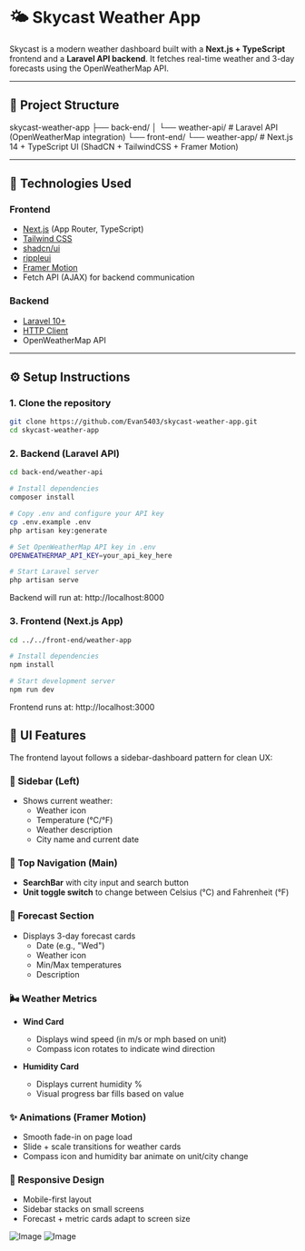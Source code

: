 # 🌤️ Skycast Weather App

Skycast is a modern weather dashboard built with a **Next.js + TypeScript** frontend and a **Laravel API backend**. It fetches real-time weather and 3-day forecasts using the OpenWeatherMap API.

---

## 📁 Project Structure
skycast-weather-app
  ├── back-end/
    │ └── weather-api/ # Laravel API (OpenWeatherMap integration) 
  └── front-end/
    └── weather-app/ # Next.js 14 + TypeScript UI (ShadCN + TailwindCSS + Framer Motion)

---

## 🚀 Technologies Used

### Frontend
- [Next.js](https://nextjs.org/) (App Router, TypeScript)
- [Tailwind CSS](https://tailwindcss.com/)
- [shadcn/ui](https://ui.shadcn.com/)
- [rippleui](https://ui.rippleui.com/)
- [Framer Motion](https://www.framer.com/motion/)
- Fetch API (AJAX) for backend communication

### Backend
- [Laravel 10+](https://laravel.com/)
- [HTTP Client](https://laravel.com/docs/10.x/http-client)
- OpenWeatherMap API

---

## ⚙️ Setup Instructions

### 1. Clone the repository

```bash
git clone https://github.com/Evan5403/skycast-weather-app.git
cd skycast-weather-app
```
### 2. Backend (Laravel API)
```bash
cd back-end/weather-api

# Install dependencies
composer install

# Copy .env and configure your API key
cp .env.example .env
php artisan key:generate

# Set OpenWeatherMap API key in .env
OPENWEATHERMAP_API_KEY=your_api_key_here

# Start Laravel server
php artisan serve

```
Backend will run at: http://localhost:8000

### 3. Frontend (Next.js App)
```bash
cd ../../front-end/weather-app

# Install dependencies
npm install

# Start development server
npm run dev

```
Frontend runs at: http://localhost:3000


## 📸 UI Features

The frontend layout follows a sidebar-dashboard pattern for clean UX:

### 🧭 Sidebar (Left)
- Shows current weather:
  - Weather icon
  - Temperature (°C/°F)
  - Weather description
  - City name and current date

### 🔎 Top Navigation (Main)
- **SearchBar** with city input and search button
- **Unit toggle switch** to change between Celsius (°C) and Fahrenheit (°F)

### 📅 Forecast Section
- Displays 3-day forecast cards
  - Date (e.g., "Wed")
  - Weather icon
  - Min/Max temperatures
  - Description

### 🌬️ Weather Metrics
- **Wind Card**
  - Displays wind speed (in m/s or mph based on unit)
  - Compass icon rotates to indicate wind direction

- **Humidity Card**
  - Displays current humidity %
  - Visual progress bar fills based on value

### ✨ Animations (Framer Motion)
- Smooth fade-in on page load
- Slide + scale transitions for weather cards
- Compass icon and humidity bar animate on unit/city change

### 📱 Responsive Design
- Mobile-first layout
- Sidebar stacks on small screens
- Forecast + metric cards adapt to screen size

![Image](https://github.com/user-attachments/assets/092b2e8b-a29b-4714-92a0-617e6c11147a)
![Image](https://github.com/user-attachments/assets/3564d2ab-fb8e-4fae-9fbd-eb4d285c530e)
